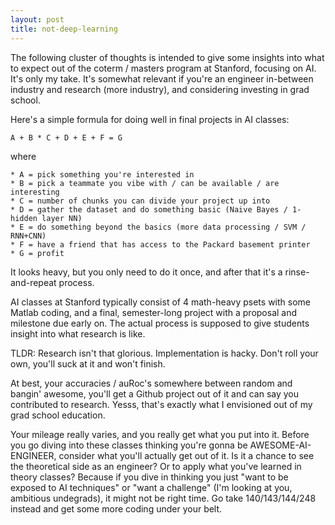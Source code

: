 ```yaml
---
layout: post
title: not-deep-learning
---
```


<span class="highlight">
    <span class="c">
        The following cluster of thoughts is intended to give some insights into what to expect out of the coterm / masters program at Stanford, focusing on AI. It's only my take. It's somewhat relevant if you're an engineer in-between industry and research (more industry), and considering investing in grad school.
    </span>
</span>

Here's a simple formula for doing well in final projects in AI classes:

    A + B * C + D + E + F = G

where

    * A = pick something you're interested in 
    * B = pick a teammate you vibe with / can be available / are interesting
    * C = number of chunks you can divide your project up into
    * D = gather the dataset and do something basic (Naive Bayes / 1-hidden layer NN)
    * E = do something beyond the basics (more data processing / SVM / RNN+CNN)
    * F = have a friend that has access to the Packard basement printer
    * G = profit

It looks heavy, but you only need to do it once, and after that it's a rinse-and-repeat process.

AI classes at Stanford typically consist of 4 math-heavy psets with some Matlab coding, and a final, semester-long project with a proposal and milestone due early on. The actual process is supposed to give students insight into what research is like.

TLDR: Research isn't that glorious. Implementation is hacky. Don't roll your own, you'll suck at it and won't finish. 

At best, your accuracies / auRoc's somewhere between random and bangin' awesome, you'll get a Github project out of it and can say you contributed to research. Yesss, that's exactly what I envisioned out of my grad school education.

Your mileage really varies, and you really get what you put into it. Before you go diving into these classes thinking you're gonna be AWESOME-AI-ENGINEER, consider what you'll actually get out of it. Is it a chance to see the theoretical side as an engineer? Or to apply what you've learned in theory classes? Because if you dive in thinking you just "want to be exposed to AI techniques" or "want a challenge" (I'm looking at you, ambitious undegrads), it might not be right time. Go take 140/143/144/248 instead and get some more coding under your belt.

